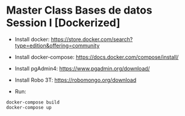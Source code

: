 # Master Class Bases de datos Session I [Dockerized]

- Install docker:
https://store.docker.com/search?type=edition&offering=community

- Install docker-compose:
https://docs.docker.com/compose/install/

- Install pgAdmin4:
https://www.pgadmin.org/download/

- Install Robo 3T:
https://robomongo.org/download

- Run:
```
docker-compose build
docker-compose up
```
